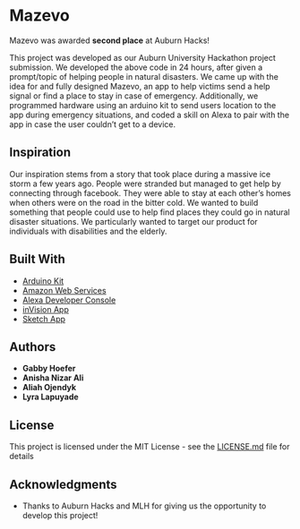 # Mazevo
Mazevo was awarded **second place** at Auburn Hacks!

This project was developed as our Auburn University Hackathon project submission. We developed the above code in 24 hours, after given a prompt/topic of helping people in natural disasters. We came up with the idea for and fully designed Mazevo, an app to help victims send a help signal or find a place to stay in case of emergency. Additionally, we programmed hardware using an arduino kit to send users location to the app during emergency situations, and coded a skill on Alexa to pair with the app in case the user couldn’t get to a device.

## Inspiration

Our inspiration stems from a story that took place during a massive ice storm a few years ago. People were stranded but managed to get help by connecting through facebook. They were able to stay at each other’s homes when others were on the road in the bitter cold. We wanted to build something that people could use to help find places they could go in natural disaster situations. We particularly wanted to target our product for individuals with disabilities and the elderly.

## Built With

* [Arduino Kit](https://www.arduino.cc) 
* [Amazon Web Services](https://aws.amazon.com) 
* [Alexa Developer Console](https://developer.amazon.com/alexa/console/ask) 
* [inVision App](http://invisionapp.com/) 
* [Sketch App](https://sketchapp.com)


## Authors

* **Gabby Hoefer**
* **Anisha Nizar Ali**
* **Aliah Ojendyk**
* **Lyra Lapuyade**

## License

This project is licensed under the MIT License - see the [LICENSE.md](LICENSE.md) file for details

## Acknowledgments

* Thanks to Auburn Hacks and MLH for giving us the opportunity to develop this project!
